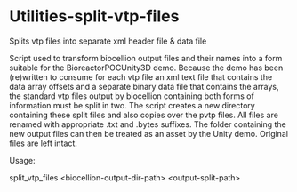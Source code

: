 # Utilities-split-vtp-files
Splits vtp files into separate xml header file &amp; data file

Script used to transform biocellion output files and their names into a form suitable for the BioreactorPOCUnity3D demo. Because the demo has been (re)written to consume for each vtp file an xml text file that contains the data array offsets and a separate binary data file that contains the arrays, the standard vtp files output by biocellion containing both forms of information must be split in two. The script creates a new directory containing these split files and also copies over the pvtp files. All files are renamed with appropriate .txt and .bytes suffixes. The folder containing the new output files can then be treated as an asset by the Unity demo. Original files are left intact.

Usage:

split_vtp_files \<biocellion-output-dir-path\> \<output-split-path\>
